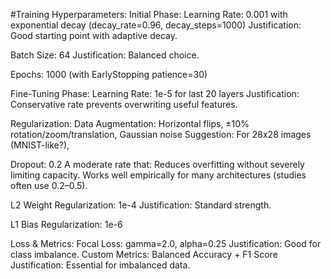 #Training Hyperparameters:
Initial Phase:
Learning Rate: 0.001 with exponential decay (decay_rate=0.96, decay_steps=1000)
Justification: Good starting point with adaptive decay. 

Batch Size: 64
Justification: Balanced choice. 

Epochs: 1000 (with EarlyStopping patience=30)

Fine-Tuning Phase:
Learning Rate: 1e-5 for last 20 layers
Justification: Conservative rate prevents overwriting useful features.

Regularization:
Data Augmentation: Horizontal flips, ±10% rotation/zoom/translation, Gaussian noise
Suggestion: For 28x28 images (MNIST-like?), 

Dropout: 0.2 
A moderate rate that:
Reduces overfitting without severely limiting capacity.
Works well empirically for many architectures (studies often use 0.2–0.5).


L2 Weight Regularization: 1e-4
Justification: Standard strength. 

L1 Bias Regularization: 1e-6


Loss & Metrics:
Focal Loss: gamma=2.0, alpha=0.25
Justification: Good for class imbalance. 
Custom Metrics: Balanced Accuracy + F1 Score
Justification: Essential for imbalanced data. 
